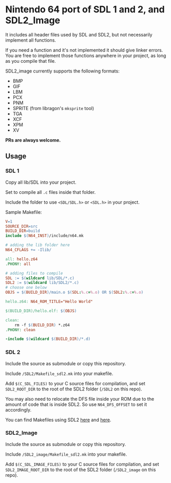 # Nintendo 64 port of SDL 1 and 2, and SDL2_Image

It includes all header files used by SDL and SDL2, but not necessarily implement all functions.

If you need a function and it's not implemented it should give linker errors. You are free to implement those functions anywhere in your project, as long as you compile that file.

SDL2_image currently supports the following formats:

- BMP
- GIF
- LBM
- PCX
- PNM
- SPRITE (from libragon's `mksprite` tool)
- TGA
- XCF
- XPM
- XV

**PRs are always welcome.**

## Usage

### SDL 1

Copy all lib/SDL into your project.

Set to compile all `.c` files inside that folder.

Include the folder to use `<SDL/SDL.h>` or `<SDL.h>` in your project.

Sample Makefile:
```Makefile
V=1
SOURCE_DIR=src
BUILD_DIR=build
include $(N64_INST)/include/n64.mk

# adding the lib folder here
N64_CFLAGS += -Ilib/

all: hello.z64
.PHONY: all

# adding files to compile
SDL := $(wildcard lib/SDL/*.c)
SDL2 := $(wildcard lib/SDL2/*.c)
# choose one below
OBJS = $(BUILD_DIR)/main.o $(SDL:%.c=%.o) OR $(SDL2:%.c=%.o)

hello.z64: N64_ROM_TITLE="Hello World"

$(BUILD_DIR)/hello.elf: $(OBJS)

clean:
	rm -f $(BUILD_DIR) *.z64
.PHONY: clean

-include $(wildcard $(BUILD_DIR)/*.d)
```

### SDL 2

Include the source as submodule or copy this repository.

Include `/SDL2/Makefile_sdl2.mk` into your makefile.

Add `$(C_SDL_FILES)` to your C source files for compilation, and set `SDL2_ROOT_DIR` to the root of the SDL2 folder (`/SDL2` on this repo).

You may also need to relocate the DFS file inside your ROM due to the amount of code that is inside SDL2. So use `N64_DFS_OFFSET` to set it accordingly.

You can find Makefiles using SDL2 [here](https://github.com/stefanmielke/opentyrian/blob/master/Makefile) and [here](https://github.com/stefanmielke/nKaruga_n64/blob/master/Makefile.n64).

### SDL2_Image

Include the source as submodule or copy this repository.

Include `/SDL2_image/Makefile_sdl2.mk` into your makefile.

Add `$(C_SDL_IMAGE_FILES)` to your C source files for compilation, and set `SDL2_IMAGE_ROOT_DIR` to the root of the SDL2 folder (`/SDL2_image` on this repo).
